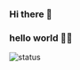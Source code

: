 ### Hi there 👋
### hello world 👋🏾

![status](https://nocache.advaith.workers.dev?url=https://img.shields.io/endpoint?url=https://dev.discordprofiles.me/api/badge/status/729216428829442069?simple=true)

<!--
**rammamia/rammamia** is a ✨ _special_ ✨ repository because its `README.md` (this file) appears on your GitHub profile.

Here are some ideas to get you started:

- 🔭 I’m currently working on ...
- 🌱 I’m currently learning ...
- 👯 I’m looking to collaborate on ...
- 🤔 I’m looking for help with ...
- 💬 Ask me about ...
- 📫 How to reach me: ...
- 😄 Pronouns: ...
- ⚡ Fun fact: ...
-->
